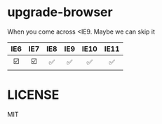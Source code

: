 # upgrade-browser

When you come across <IE9. Maybe we can skip it

|IE6|IE7|IE8|IE9|IE10|IE11|
|:--:|:--:|:--:|:--:|:--:|:--:|
|☑️|☑️|✅|✅|✅|✅|

# LICENSE

MIT